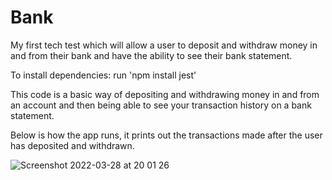 # Bank

My first tech test which will allow a user to deposit and withdraw money in and from their bank and have the ability to see their bank statement.

To install dependencies: run 'npm install jest'

This code is a basic way of depositing and withdrawing money in and from an account and then being able to see your transaction history on a bank statement.

Below is how the app runs, it prints out the transactions made after the user has deposited and withdrawn.

![Screenshot 2022-03-28 at 20 01 26](https://user-images.githubusercontent.com/93666673/160468413-fb0d9873-cb10-4c4c-a0eb-c9df2dc9b794.png)



